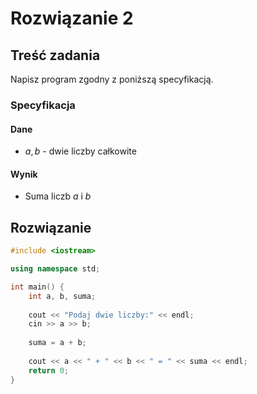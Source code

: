 # Rozwiązanie 2

## Treść zadania

Napisz program zgodny z poniższą specyfikacją.

### Specyfikacja

#### Dane

* $a, b$ - dwie liczby całkowite

#### Wynik

* Suma liczb $a$ i $b$ 

## Rozwiązanie

```cpp
#include <iostream>

using namespace std;

int main() {
    int a, b, suma;
    
    cout << "Podaj dwie liczby:" << endl;
    cin >> a >> b;
    
    suma = a + b;
    
    cout << a << " + " << b << " = " << suma << endl;
    return 0;
}
```

